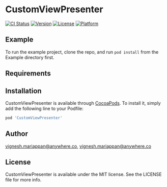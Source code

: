 # CustomViewPresenter

[![CI Status](https://img.shields.io/travis/vignesh.mariappan@anywhere.co/CustomViewPresenter.svg?style=flat)](https://travis-ci.org/vignesh.mariappan@anywhere.co/CustomViewPresenter)
[![Version](https://img.shields.io/cocoapods/v/CustomViewPresenter.svg?style=flat)](https://cocoapods.org/pods/CustomViewPresenter)
[![License](https://img.shields.io/cocoapods/l/CustomViewPresenter.svg?style=flat)](https://cocoapods.org/pods/CustomViewPresenter)
[![Platform](https://img.shields.io/cocoapods/p/CustomViewPresenter.svg?style=flat)](https://cocoapods.org/pods/CustomViewPresenter)

## Example

To run the example project, clone the repo, and run `pod install` from the Example directory first.

## Requirements

## Installation

CustomViewPresenter is available through [CocoaPods](https://cocoapods.org). To install
it, simply add the following line to your Podfile:

```ruby
pod 'CustomViewPresenter'
```

## Author

vignesh.mariappan@anywhere.co, vignesh.mariappan@anywhere.co

## License

CustomViewPresenter is available under the MIT license. See the LICENSE file for more info.
